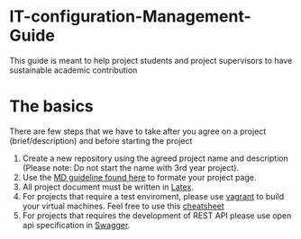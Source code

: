 # IT-configuration-Management-Guide
This guide is meant to help project students and project supervisors to have sustainable academic contribution

# The basics
There are few steps that we have to take after you agree on a project (brief/description) and before starting the project 

1. Create a new repository using the agreed project name and description (Please note: Do not start the name with 3rd year project). 
2. Use the [MD guideline found here](https://help.github.com/en/articles/basic-writing-and-formatting-syntax) to formate your project page.
3. All project document must be written in [Latex](https://www.latex-project.org/).
4. For projects that require a test enviroment, please use [vagrant](https://www.vagrantup.com/) to build your virtual machines. Feel free to use this [cheatsheet](https://gist.github.com/Nawfal3D/050d73812ea06e1d984a1621c75e790d)
5. For projects that requires the development of REST API please use open api specification in [Swagger](https://swagger.io/).
